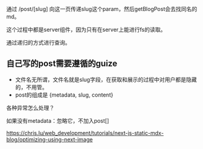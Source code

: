 通过 /post/[slug] 向这一页传递slug这个param，然后getBlogPost会去找同名的md。

这个过程中都是server组件，因为只有在server上能进行fs的读取。

通过递归的方式进行查询。

## 自己写的post需要遵循的guize

- 文件名无所谓，文件名就是slug字段，在获取和展示的过程中对用户都是隐藏的，不用管。
- post的组成是 {metadata, slug, content}

各种异常怎么处理？

如果没有metadata：忽略它，不加入post[]

https://chris.lu/web_development/tutorials/next-js-static-mdx-blog/optimizing-using-next-image

